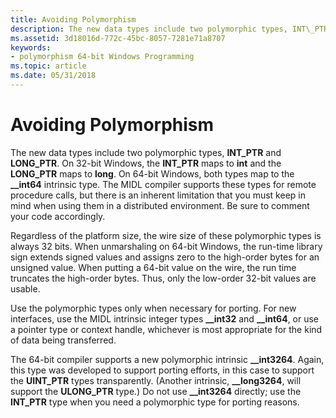 ```yaml
---
title: Avoiding Polymorphism
description: The new data types include two polymorphic types, INT\_PTR and LONG\_PTR.
ms.assetid: 3d18016d-772c-45bc-8057-7281e71a8707
keywords:
- polymorphism 64-bit Windows Programming
ms.topic: article
ms.date: 05/31/2018
---
```


# Avoiding Polymorphism

The new data types include two polymorphic types, **INT\_PTR** and **LONG\_PTR**. On 32-bit Windows, the **INT\_PTR** maps to **int** and the **LONG\_PTR** maps to **long**. On 64-bit Windows, both types map to the **\_\_int64** intrinsic type. The MIDL compiler supports these types for remote procedure calls, but there is an inherent limitation that you must keep in mind when using them in a distributed environment. Be sure to comment your code accordingly.

Regardless of the platform size, the wire size of these polymorphic types is always 32 bits. When unmarshaling on 64-bit Windows, the run-time library sign extends signed values and assigns zero to the high-order bytes for an unsigned value. When putting a 64-bit value on the wire, the run time truncates the high-order bytes. Thus, only the low-order 32-bit values are usable.

Use the polymorphic types only when necessary for porting. For new interfaces, use the MIDL intrinsic integer types **\_\_int32** and **\_\_int64**, or use a pointer type or context handle, whichever is most appropriate for the kind of data being transferred.

The 64-bit compiler supports a new polymorphic intrinsic **\_\_int3264**. Again, this type was developed to support porting efforts, in this case to support the **UINT\_PTR** types transparently. (Another intrinsic, **\_\_long3264**, will support the **ULONG\_PTR** type.) Do not use **\_\_int3264** directly; use the **INT\_PTR** type when you need a polymorphic type for porting reasons.

 

 




